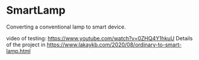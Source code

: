 # SmartLamp
Converting a conventional lamp to smart device.

video of testing: https://www.youtube.com/watch?v=0ZHQ4Y1hkuU
Details of the project in https://www.lakaykb.com/2020/08/ordinary-to-smart-lamp.html


